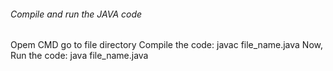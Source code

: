 ###### Compile and run the JAVA code

Opem CMD go to file directory
Compile the code: javac file_name.java
Now, Run the code: java file_name.java